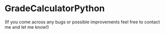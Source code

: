 # GradeCalculatorPython



(If you come across any bugs or possible improvements feel free to contact me and let me know!)
